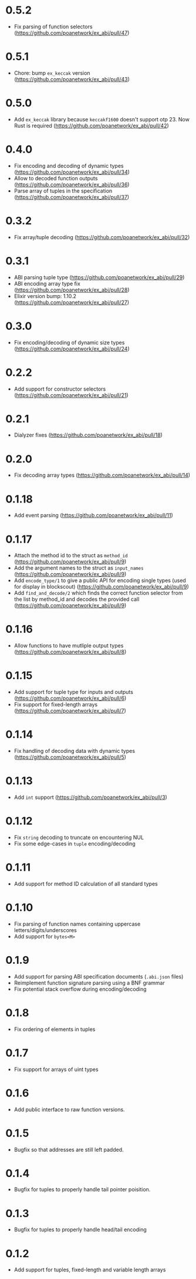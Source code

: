 # 0.5.2
* Fix parsing of function selectors (https://github.com/poanetwork/ex_abi/pull/47)
# 0.5.1
* Chore: bump `ex_keccak` version (https://github.com/poanetwork/ex_abi/pull/43)
# 0.5.0
* Add `ex_keccak` library because `keccakf1600` doesn't support otp 23. Now Rust is required (https://github.com/poanetwork/ex_abi/pull/42)
# 0.4.0
* Fix encoding and decoding of dynamic types (https://github.com/poanetwork/ex_abi/pull/34)
* Allow to decoded function outputs (https://github.com/poanetwork/ex_abi/pull/36)
* Parse array of tuples in the specification (https://github.com/poanetwork/ex_abi/pull/37)
# 0.3.2
* Fix array/tuple decoding (https://github.com/poanetwork/ex_abi/pull/32)
# 0.3.1
* ABI parsing tuple type (https://github.com/poanetwork/ex_abi/pull/29)
* ABI encoding array type fix (https://github.com/poanetwork/ex_abi/pull/28)
* Elixir version bump: 1.10.2 (https://github.com/poanetwork/ex_abi/pull/27)
# 0.3.0
* Fix encoding/decoding of dynamic size types (https://github.com/poanetwork/ex_abi/pull/24)
# 0.2.2
* Add support for constructor selectors (https://github.com/poanetwork/ex_abi/pull/21)
# 0.2.1
* Dialyzer fixes (https://github.com/poanetwork/ex_abi/pull/18)
# 0.2.0
* Fix decoding array types (https://github.com/poanetwork/ex_abi/pull/14)
# 0.1.18
* Add event parsing (https://github.com/poanetwork/ex_abi/pull/11)
# 0.1.17
* Attach the method id to the struct as `method_id` (https://github.com/poanetwork/ex_abi/pull/9)
* Add the argument names to the struct as `input_names` (https://github.com/poanetwork/ex_abi/pull/9)
* Add `encode_type/1` to give a public API for encoding single types (used for display in blockscout) (https://github.com/poanetwork/ex_abi/pull/9)
* Add `find_and_decode/2` which finds the correct function selector from the list by method_id and decodes the provided call (https://github.com/poanetwork/ex_abi/pull/9)
# 0.1.16
* Allow functions to have mutliple output types (https://github.com/poanetwork/ex_abi/pull/8)
# 0.1.15
* Add support for tuple type for inputs and outputs (https://github.com/poanetwork/ex_abi/pull/6)
* Fix support for fixed-length arrays (https://github.com/poanetwork/ex_abi/pull/7)
# 0.1.14
* Fix handling of decoding data with dynamic types (https://github.com/poanetwork/ex_abi/pull/5)
# 0.1.13
* Add `int` support (https://github.com/poanetwork/ex_abi/pull/3)
# 0.1.12
* Fix `string` decoding to truncate on encountering NUL
* Fix some edge-cases in `tuple` encoding/decoding
# 0.1.11
* Add support for method ID calculation of all standard types
# 0.1.10
* Fix parsing of function names containing uppercase letters/digits/underscores
* Add support for `bytes<M>`
# 0.1.9
* Add support for parsing ABI specification documents (`.abi.json` files)
* Reimplement function signature parsing using a BNF grammar
* Fix potential stack overflow during encoding/decoding
# 0.1.8
* Fix ordering of elements in tuples
# 0.1.7
* Fix support for arrays of uint types
# 0.1.6
* Add public interface to raw function versions.
# 0.1.5
* Bugfix so that addresses are still left padded.
# 0.1.4
* Bugfix for tuples to properly handle tail pointer poisition.
# 0.1.3
* Bugfix for tuples to properly handle head/tail encoding
# 0.1.2
* Add support for tuples, fixed-length and variable length arrays
